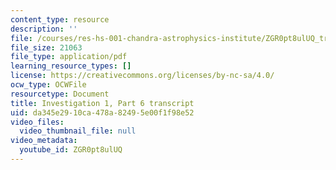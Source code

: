 ```yaml
---
content_type: resource
description: ''
file: /courses/res-hs-001-chandra-astrophysics-institute/ZGR0pt8ulUQ_transcript.pdf
file_size: 21063
file_type: application/pdf
learning_resource_types: []
license: https://creativecommons.org/licenses/by-nc-sa/4.0/
ocw_type: OCWFile
resourcetype: Document
title: Investigation 1, Part 6 transcript
uid: da345e29-10ca-478a-8249-5e00f1f98e52
video_files:
  video_thumbnail_file: null
video_metadata:
  youtube_id: ZGR0pt8ulUQ
---
```

